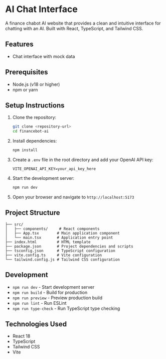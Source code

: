 # AI Chat Interface

A finance chabot AI website that provides a clean and intuitive interface for chatting with an AI. Built with React, TypeScript, and Tailwind CSS.

## Features

- Chat interface with mock data

## Prerequisites

- Node.js (v18 or higher)
- npm or yarn

## Setup Instructions

1. Clone the repository:
   ```bash
   git clone <repository-url>
   cd financebot-ai
   ```

2. Install dependencies:
   ```bash
   npm install
   ```

3. Create a `.env` file in the root directory and add your OpenAI API key:
   ```
   VITE_OPENAI_API_KEY=your_api_key_here
   ```

4. Start the development server:
   ```bash
   npm run dev
   ```

5. Open your browser and navigate to `http://localhost:5173`

## Project Structure

```
├── src/
│   ├── components/     # React components
│   ├── App.tsx        # Main application component
│   └── main.tsx       # Application entry point
├── index.html         # HTML template
├── package.json       # Project dependencies and scripts
├── tsconfig.json      # TypeScript configuration
├── vite.config.ts     # Vite configuration
└── tailwind.config.js # Tailwind CSS configuration
```

## Development

- `npm run dev` - Start development server
- `npm run build` - Build for production
- `npm run preview` - Preview production build
- `npm run lint` - Run ESLint
- `npm run type-check` - Run TypeScript type checking

## Technologies Used

- React 18
- TypeScript
- Tailwind CSS
- Vite

